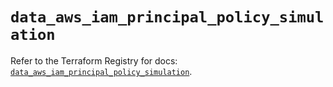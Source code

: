 # `data_aws_iam_principal_policy_simulation`

Refer to the Terraform Registry for docs: [`data_aws_iam_principal_policy_simulation`](https://registry.terraform.io/providers/hashicorp/aws/6.7.0/docs/data-sources/iam_principal_policy_simulation).
